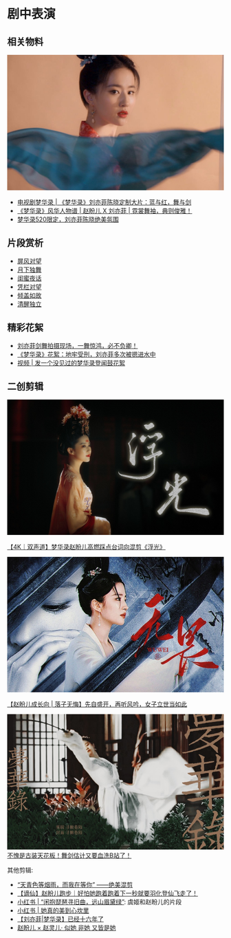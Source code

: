# 剧中表演

## 相关物料

![](/image/cc/covers/cv-2.jpg)

* [电视剧梦华录 | 《梦华录》刘亦菲陈晓定制大片：蓝与红，舞与剑](https://www.bilibili.com/video/BV1kY4y137fE/?spm_id_from=333.337.search-card.all.click&vd_source=087d424162639011a33e46dbbd019cfd)
* [《梦华录》风华人物谱 | 赵盼儿 X 刘亦菲 | 霓裳舞袖，典则俊雅！](https://www.bilibili.com/video/BV1yZ4y1b7Pt?share_source=copy_web&vd_source=f736773e8cd672da4192a42087bfe36c)
* [梦华录520限定，刘亦菲陈晓绝美氛围](https://www.bilibili.com/video/BV1f3411A7ur?share_source=copy_web&vd_source=f736773e8cd672da4192a42087bfe36c)

## 片段赏析

* [屏风对望](https://www.bilibili.com/video/BV1yv4y1w7zz/?spm_id_from=333.999.0.0&vd_source=087d424162639011a33e46dbbd019cfd)
* [月下独舞](https://www.bilibili.com/video/BV1L94y1U7bR/?spm_id_from=333.788.recommend_more_video.20&vd_source=087d424162639011a33e46dbbd019cfd)
* [闺蜜夜话](https://www.bilibili.com/video/BV1Zt4y1p7g6/?spm_id_from=333.337.search-card.all.click&vd_source=087d424162639011a33e46dbbd019cfd)
* [凭栏对望](https://www.bilibili.com/video/BV14r4y1G7G4/?spm_id_from=333.788.recommend_more_video.2&vd_source=087d424162639011a33e46dbbd019cfd)
* [倾盖如故](https://www.bilibili.com/video/BV1oU4y1y7T3/?spm_id_from=333.337.search-card.all.click&vd_source=087d424162639011a33e46dbbd019cfd)
* [清醒独立](https://www.bilibili.com/video/BV1QS4y1i7VW/?spm_id_from=333.999.0.0&vd_source=087d424162639011a33e46dbbd019cfd)

## 精彩花絮

* [刘亦菲剑舞拍摄现场，一舞惊鸿，必不负卿！](https://www.bilibili.com/video/BV1VN4y1G7Sm/?spm_id_from=333.788.recommend_more_video.28&vd_source=087d424162639011a33e46dbbd019cfd)
* [《梦华录》花絮：地牢受刑，刘亦菲多次被摁进水中](https://www.bilibili.com/video/BV1FU4y1R7LV/?spm_id_from=333.788.recommend_more_video.23&vd_source=087d424162639011a33e46dbbd019cfd)
* [视频 | 发一个没见过的梦华录登闻鼓花絮](https://www.bilibili.com/video/BV1QG4y1i7cN/?spm_id_from=333.337.search-card.all.click&vd_source=087d424162639011a33e46dbbd019cfd)

## 二创剪辑

![](/image/cc/cv-12.jpg)

[【4K｜双声道】梦华录赵盼儿高燃踩点台词向混剪《浮光》](https://www.bilibili.com/video/BV15P41157FW/?spm_id_from=333.999.list.card_archive.click&vd_source=087d424162639011a33e46dbbd019cfd)

![](/image/cc/cv-14.jpg)

[【赵盼儿成长向 | 落子无悔】先自盛开，再听风吟，女子立世当如此](https://www.bilibili.com/video/BV1KF411V7Jz/?spm_id_from=autoNext&vd_source=087d424162639011a33e46dbbd019cfd)

![](/image/cc/covers/sd.jpg)
[不愧是古装天花板！舞剑估计又要血洗B站了！](https://www.bilibili.com/video/BV1xL411p7Bx?share_source=copy_web&vd_source=f736773e8cd672da4192a42087bfe36c)

其他剪辑:

* [“天青色等烟雨，而我在等你” ——绝美混剪](https://www.bilibili.com/video/BV1eS4y1p7LD/?p=1&share_medium=android&share_plat=android&share_session_id=42d8f315-b102-4390-8b4c-c462b6513184&share_source=COPY&share_tag=s_i&timestamp=1656587254&unique_k=djSxedU)
* [【谪仙】赵盼儿跑步｜好怕她跑着跑着下一秒就要羽化登仙飞走了！](https://www.bilibili.com/video/BV1NU4y1D7Bc/)
* [小红书 | “闲抱琵琶寻旧曲，远山眉黛绿”](https://www.xiaohongshu.com/discovery/item/62c0fd1d000000000303cde0?app_platform=android&app_version=7.59.1&share_from_user_hidden=true&type=video&xhsshare=WeixinSession&appuid=5f789284000000000101cb18&apptime=1666532837): 虞姬和赵盼儿的片段
* [小红书 | 她真的美到心坎里](https://www.xiaohongshu.com/discovery/item/62ce4e4d000000000f00b45d?app_platform=android&app_version=7.59.1&share_from_user_hidden=true&type=video&xhsshare=WeixinSession&appuid=5f789284000000000101cb18&apptime=1666534653)
* [【刘亦菲|梦华录】已经十六年了](https://www.bilibili.com/video/BV1G34y1775i/)
* [赵盼儿 × 赵灵儿· 似她 非她 又皆是她](https://www.bilibili.com/video/BV1st4y1H7Sm?share_source=copy_web&vd_source=f736773e8cd672da4192a42087bfe36c)
